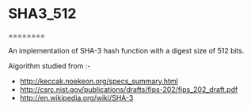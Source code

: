# SHA3_512
========

An implementation of SHA-3 hash function with a digest size of 512 bits.

Algorithm studied from :-
- http://keccak.noekeon.org/specs_summary.html
- http://csrc.nist.gov/publications/drafts/fips-202/fips_202_draft.pdf
- http://en.wikipedia.org/wiki/SHA-3
